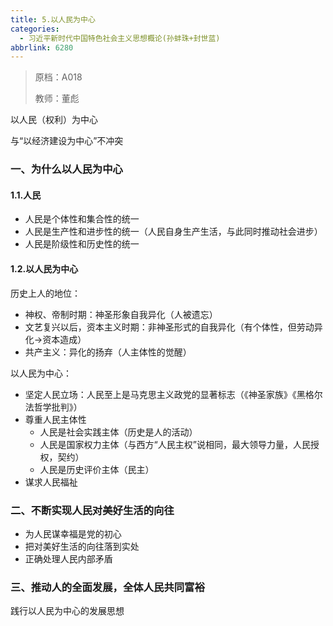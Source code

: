 ```yaml
---
title: 5.以人民为中心
categories:
  - 习近平新时代中国特色社会主义思想概论(孙蚌珠+封世蓝)
abbrlink: 6280
---
```

> 原档：A018
>
> 教师：董彪

以人民（权利）为中心

与“以经济建设为中心”不冲突

### 一、为什么以人民为中心

#### 1.1.人民

- 人民是个体性和集合性的统一
- 人民是生产性和进步性的统一（人民自身生产生活，与此同时推动社会进步）
- 人民是阶级性和历史性的统一

#### 1.2.以人民为中心

历史上人的地位：

- 神权、帝制时期：神圣形象自我异化（人被遗忘）
- 文艺复兴以后，资本主义时期：非神圣形式的自我异化（有个体性，但劳动异化→资本造成）
- 共产主义：异化的扬弃（人主体性的觉醒）

以人民为中心：

- 坚定人民立场：人民至上是马克思主义政党的显著标志（《神圣家族》《黑格尔法哲学批判》）
- 尊重人民主体性
  - 人民是社会实践主体（历史是人的活动）
  - 人民是国家权力主体（与西方“人民主权”说相同，最大领导力量，人民授权，契约）
  - 人民是历史评价主体（民主）
- 谋求人民福祉

### 二、不断实现人民对美好生活的向往

- 为人民谋幸福是党的初心
- 把对美好生活的向往落到实处
- 正确处理人民内部矛盾

### 三、推动人的全面发展，全体人民共同富裕

践行以人民为中心的发展思想